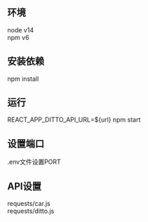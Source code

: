 ## 环境
node v14  
npm v6

## 安装依赖
npm install

## 运行
REACT_APP_DITTO_API_URL=${url} npm start

## 设置端口
.env文件设置PORT

## API设置
requests/car.js   
requests/ditto.js